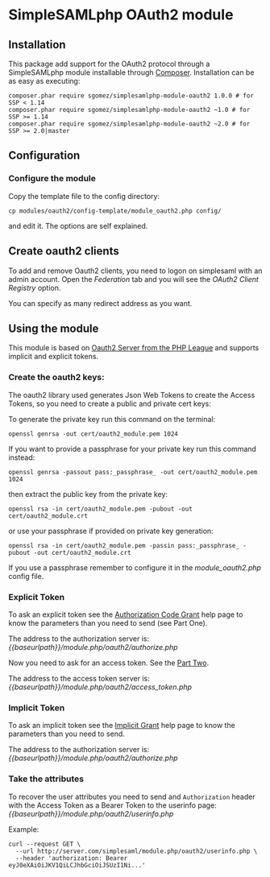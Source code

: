 SimpleSAMLphp OAuth2 module
====================================

## Installation

This package add support for the OAuth2 protocol through a SimpleSAMLphp module
installable through [Composer](https://getcomposer.org/). Installation can be as
easy as executing:

```
composer.phar require sgomez/simplesamlphp-module-oauth2 1.0.0 # for SSP < 1.14
composer.phar require sgomez/simplesamlphp-module-oauth2 ~1.0 # for SSP >= 1.14
composer.phar require sgomez/simplesamlphp-module-oauth2 ~2.0 # for SSP >= 2.0|master
```

## Configuration

### Configure the module

Copy the template file to the config directory:

```
cp modules/oauth2/config-template/module_oauth2.php config/
```

and edit it. The options are self explained.

## Create oauth2 clients

To add and remove Oauth2 clients, you need to logon on simplesaml with an admin account. Open the _Federation_ tab
and you will see the _OAuth2 Client Registry_ option.

You can specify as many redirect address as you want.

## Using the module

This module is based on [Oauth2 Server from the PHP League](https://oauth2.thephpleague.com/) and supports implicit and explicit tokens.

### Create the oauth2 keys:

The oauth2 library used generates Json Web Tokens to create the Access Tokens, so you need to create a public and private cert keys:

To generate the private key run this command on the terminal:

```
openssl genrsa -out cert/oauth2_module.pem 1024
```

If you want to provide a passphrase for your private key run this command instead:

```
openssl genrsa -passout pass:_passphrase_ -out cert/oauth2_module.pem 1024
```

then extract the public key from the private key:

```
openssl rsa -in cert/oauth2_module.pem -pubout -out cert/oauth2_module.crt
```
or use your passphrase if provided on private key generation:

```
openssl rsa -in cert/oauth2_module.pem -passin pass:_passphrase_ -pubout -out cert/oauth2_module.crt
```

If you use a passphrase remember to configure it in the _module_oauth2.php_ config file.

### Explicit Token

To ask an explicit token see the [Authorization Code Grant](https://oauth2.thephpleague.com/authorization-server/auth-code-grant/)
help page to know the parameters than you need to send (see Part One).

The address to the authorization server is: _{{baseurlpath}}/module.php/oauth2/authorize.php_

Now you need to ask for an access token. See the [Part Two](https://oauth2.thephpleague.com/authorization-server/auth-code-grant/).

The address to the access token server is: _{{baseurlpath}}/module.php/oauth2/access_token.php_

### Implicit Token

To ask an implicit token see the [Implicit Grant](https://oauth2.thephpleague.com/authorization-server/implicit-grant/)
help page to know the parameters than you need to send.

The address to the authorization server is: _{{baseurlpath}}/module.php/oauth2/authorize.php_

### Take the attributes

To recover the user attributes you need to send and `Authorization` header with the Access Token as
a Bearer Token to the userinfo page: _{{baseurlpath}}/module.php/oauth2/userinfo.php_

Example:

```
curl --request GET \
  --url http://server.com/simplesaml/module.php/oauth2/userinfo.php \
  --header 'authorization: Bearer eyJ0eXAiOiJKV1QiLCJhbGciOiJSUzI1Ni...'
```
